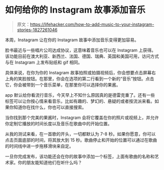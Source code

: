 # 如何给你的 Instagram 故事添加音乐

> 原文：<https://lifehacker.com/how-to-add-music-to-your-instagram-stories-1827261046>

本周，Instagram 让在你的 Instagram 故事中添加音乐变得更加容易。



脸书最近与一些唱片公司达成协议，这意味着音乐也可以在 Instagram 上获得。该功能目前在澳大利亚、新西兰、法国、德国、瑞典、英国和美国可用，访问方式与在 Instagram 上发布贴纸和 gif 相同。

具体来说，在你为你的 Instagram 故事拍照或拍摄视频后，你会想要点击屏幕右上角的笑脸按钮。在那里，你会在选项的第二行看到一个新的“音乐”按钮。点击它，你会被带到一个音乐菜单，在那里你可以选择你的果酱。

app 默认给你看流行音乐，今天早上不知什么原因真的是德雷克重了。还有一些标签可以让你按心情来看音乐，比如有趣的、梦幻的、悬疑的或者按流派来看。如果你知道你在找什么，你也可以直接搜索。

当你找到那个完美的果酱时，Instagram 会将它覆盖在你的照片或视频上，并允许你定制它播放的时间长度以及音乐在歌曲中的开始位置。

从我的测试来看，在一首歌的开头，一切都默认为 7-8 秒。如果你愿意，你可以点击页面底部的时间，将其放大到 15 秒。歌曲停止和开始的位置可以通过在歌曲的时间线中进一步拖移滑块来自定。

一旦你完成发布，该功能还会在你的故事中添加一个标签，上面有歌曲的名称和艺术家。你的朋友能知道他们在听什么吗？